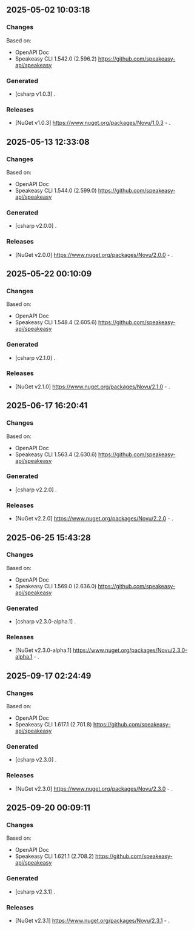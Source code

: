 

## 2025-05-02 10:03:18
### Changes
Based on:
- OpenAPI Doc  
- Speakeasy CLI 1.542.0 (2.596.2) https://github.com/speakeasy-api/speakeasy
### Generated
- [csharp v1.0.3] .
### Releases
- [NuGet v1.0.3] https://www.nuget.org/packages/Novu/1.0.3 - .

## 2025-05-13 12:33:08
### Changes
Based on:
- OpenAPI Doc  
- Speakeasy CLI 1.544.0 (2.599.0) https://github.com/speakeasy-api/speakeasy
### Generated
- [csharp v2.0.0] .
### Releases
- [NuGet v2.0.0] https://www.nuget.org/packages/Novu/2.0.0 - .

## 2025-05-22 00:10:09
### Changes
Based on:
- OpenAPI Doc  
- Speakeasy CLI 1.548.4 (2.605.6) https://github.com/speakeasy-api/speakeasy
### Generated
- [csharp v2.1.0] .
### Releases
- [NuGet v2.1.0] https://www.nuget.org/packages/Novu/2.1.0 - .

## 2025-06-17 16:20:41
### Changes
Based on:
- OpenAPI Doc  
- Speakeasy CLI 1.563.4 (2.630.6) https://github.com/speakeasy-api/speakeasy
### Generated
- [csharp v2.2.0] .
### Releases
- [NuGet v2.2.0] https://www.nuget.org/packages/Novu/2.2.0 - .

## 2025-06-25 15:43:28
### Changes
Based on:
- OpenAPI Doc  
- Speakeasy CLI 1.569.0 (2.636.0) https://github.com/speakeasy-api/speakeasy
### Generated
- [csharp v2.3.0-alpha.1] .
### Releases
- [NuGet v2.3.0-alpha.1] https://www.nuget.org/packages/Novu/2.3.0-alpha.1 - .

## 2025-09-17 02:24:49
### Changes
Based on:
- OpenAPI Doc  
- Speakeasy CLI 1.617.1 (2.701.8) https://github.com/speakeasy-api/speakeasy
### Generated
- [csharp v2.3.0] .
### Releases
- [NuGet v2.3.0] https://www.nuget.org/packages/Novu/2.3.0 - .

## 2025-09-20 00:09:11
### Changes
Based on:
- OpenAPI Doc  
- Speakeasy CLI 1.621.1 (2.708.2) https://github.com/speakeasy-api/speakeasy
### Generated
- [csharp v2.3.1] .
### Releases
- [NuGet v2.3.1] https://www.nuget.org/packages/Novu/2.3.1 - .